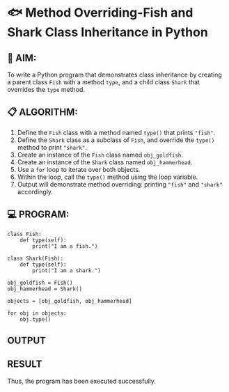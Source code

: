 # 🐟 Method Overriding-Fish and Shark Class Inheritance in Python

## 🧠 AIM:
To write a Python program that demonstrates class inheritance by creating a parent class `Fish` with a method `type`, and a child class `Shark` that overrides the `type` method.

## 📋 ALGORITHM:

1. Define the `Fish` class with a method named `type()` that prints `"fish"`.
2. Define the `Shark` class as a subclass of `Fish`, and override the `type()` method to print `"shark"`.
3. Create an instance of the `Fish` class named `obj_goldfish`.
4. Create an instance of the `Shark` class named `obj_hammerhead`.
5. Use a `for` loop to iterate over both objects.
6. Within the loop, call the `type()` method using the loop variable.
7. Output will demonstrate method overriding: printing `"fish"` and `"shark"` accordingly.

## 💻 PROGRAM:
~~~
class Fish:
    def type(self):
        print("I am a fish.")

class Shark(Fish):
    def type(self):
        print("I am a shark.")

obj_goldfish = Fish()
obj_hammerhead = Shark()

objects = [obj_goldfish, obj_hammerhead]

for obj in objects:
    obj.type()
~~~
## OUTPUT

## RESULT
Thus, the program has been executed successfully.
